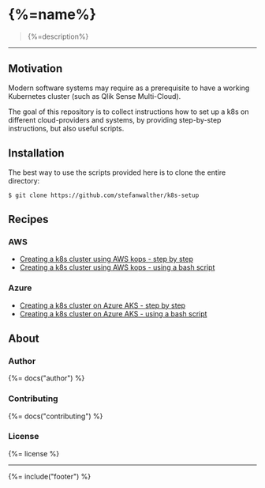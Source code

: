 # {%=name%}

> {%=description%}

---

## Motivation

Modern software systems may require as a prerequisite to have a working Kubernetes cluster (such as Qlik Sense Multi-Cloud).

The goal of this repository is to collect instructions how to set up a k8s on different cloud-providers and systems, by providing step-by-step instructions, but also useful scripts.

## Installation

The best way to use the scripts provided here is to clone the entire directory:

```
$ git clone https://github.com/stefanwalther/k8s-setup
```

## Recipes

### AWS

* [Creating a k8s cluster using AWS kops - step by step](https://medium.com/containermind/how-to-create-a-kubernetes-cluster-on-aws-in-few-minutes-89dda10354f4)
* [Creating a k8s cluster using AWS kops - using a bash script](./docs/aws-kops.md)

### Azure

* [Creating a k8s cluster on Azure AKS - step by step](https://docs.microsoft.com/en-us/azure/aks/kubernetes-walkthrough)
* [Creating a k8s cluster on Azure AKS - using a bash script](./docs/azure-aks.md)


## About

### Author
{%= docs("author") %}

### Contributing
{%= docs("contributing") %}

### License
{%= license %}

***

{%= include("footer") %}
